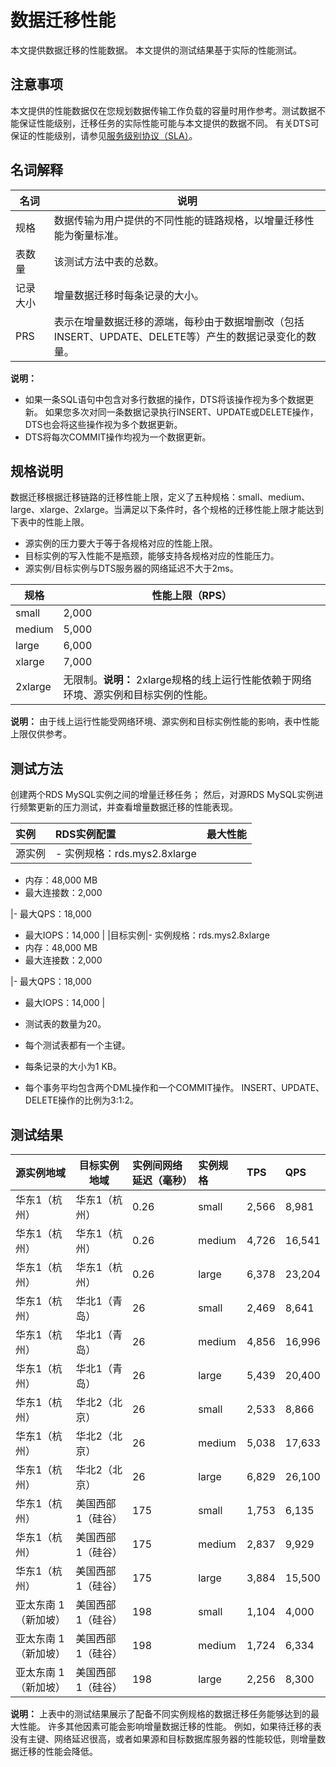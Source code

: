 # 数据迁移性能

本文提供数据迁移的性能数据。 本文提供的测试结果基于实际的性能测试。

## 注意事项

本文提供的性能数据仅在您规划数据传输工作负载的容量时用作参考。测试数据不能保证性能级别，迁移任务的实际性能可能与本文提供的数据不同。 有关DTS可保证的性能级别，请参见[服务级别协议（SLA）](https://www.alibabacloud.com/help/doc-detail/50079.htm)。

## 名词解释

|名词|说明|
|--|--|
|规格|数据传输为用户提供的不同性能的链路规格，以增量迁移性能为衡量标准。|
|表数量|该测试方法中表的总数。|
|记录大小|增量数据迁移时每条记录的大小。|
|PRS|表示在增量数据迁移的源端，每秒由于数据增删改（包括INSERT、UPDATE、DELETE等）产生的数据记录变化的数量。|

**说明：**

-   如果一条SQL语句中包含对多行数据的操作，DTS将该操作视为多个数据更新。 如果您多次对同一条数据记录执行INSERT、UPDATE或DELETE操作，DTS也会将这些操作视为多个数据更新。
-   DTS将每次COMMIT操作均视为一个数据更新。

## 规格说明

数据迁移根据迁移链路的迁移性能上限，定义了五种规格：small、medium、large、xlarge、2xlarge。当满足以下条件时，各个规格的迁移性能上限才能达到下表中的性能上限。

-   源实例的压力要大于等于各规格对应的性能上限。
-   目标实例的写入性能不是瓶颈，能够支持各规格对应的性能压力。
-   源实例/目标实例与DTS服务器的网络延迟不大于2ms。

|规格|性能上限（RPS）|
|--|---------|
|small|2,000|
|medium|5,000|
|large|6,000|
|xlarge|7,000|
|2xlarge|无限制。**说明：** 2xlarge规格的线上运行性能依赖于网络环境、源实例和目标实例的性能。 |

**说明：** 由于线上运行性能受网络环境、源实例和目标实例性能的影响，表中性能上限仅供参考。

## 测试方法

创建两个RDS MySQL实例之间的增量迁移任务； 然后，对源RDS MySQL实例进行频繁更新的压力测试，并查看增量数据迁移的性能表现。

|实例|RDS实例配置|最大性能|
|:-|:------|:---|
|源实例|-   实例规格：rds.mys2.8xlarge
-   内存：48,000 MB
-   最大连接数：2,000

|-   最大QPS：18,000
-   最大IOPS：14,000 |
|目标实例|-   实例规格：rds.mys2.8xlarge
-   内存：48,000 MB
-   最大连接数：2,000

|-   最大QPS：18,000
-   最大IOPS：14,000 |

-   测试表的数量为20。
-   每个测试表都有一个主键。
-   每条记录的大小为1 KB。
-   每个事务平均包含两个DML操作和一个COMMIT操作。 INSERT、UPDATE、DELETE操作的比例为3:1:2。

## 测试结果

|源实例地域|目标实例地域|实例间网络延迟（毫秒）|实例规格|TPS|QPS|
|:----|------|:----------|:---|:--|:--|
|华东1（杭州）|华东1（杭州）|0.26|small|2,566|8,981|
|华东1（杭州）|华东1（杭州）|0.26|medium|4,726|16,541|
|华东1（杭州）|华东1（杭州）|0.26|large|6,378|23,204|
|华东1（杭州）|华北1（青岛）|26|small|2,469|8,641|
|华东1（杭州）|华北1（青岛）|26|medium|4,856|16,996|
|华东1（杭州）|华北1（青岛）|26|large|5,439|20,400|
|华东1（杭州）|华北2（北京）|26|small|2,533|8,866|
|华东1（杭州）|华北2（北京）|26|medium|5,038|17,633|
|华东1（杭州）|华北2（北京）|26|large|6,829|26,100|
|华东1（杭州）|美国西部 1（硅谷）|175|small|1,753|6,135|
|华东1（杭州）|美国西部 1（硅谷）|175|medium|2,837|9,929|
|华东1（杭州）|美国西部 1（硅谷）|175|large|3,884|15,500|
|亚太东南 1（新加坡）|美国西部 1（硅谷）|198|small|1,104|4,000|
|亚太东南 1（新加坡）|美国西部 1（硅谷）|198|medium|1,724|6,334|
|亚太东南 1（新加坡）|美国西部 1（硅谷）|198|large|2,256|8,300|

**说明：** 上表中的测试结果展示了配备不同实例规格的数据迁移任务能够达到的最大性能。 许多其他因素可能会影响增量数据迁移的性能。 例如，如果待迁移的表没有主键、网络延迟很高，或者如果源和目标数据库服务器的性能较低，则增量数据迁移的性能会降低。

